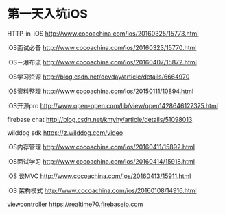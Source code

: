 # 第一天入坑iOS
HTTP-in-iOS  http://www.cocoachina.com/ios/20160325/15773.html

iOS面试必备 http://www.cocoachina.com/ios/20160323/15770.html

iOS－瀑布流 http://www.cocoachina.com/ios/20160407/15872.html

iOS学习资源  http://blog.csdn.net/devday/article/details/6664970

iOS资料整理  http://www.cocoachina.com/ios/20150111/10894.html

iOS开源pro http://www.open-open.com/lib/view/open1428646127375.html

firebase chat http://blog.csdn.net/kmyhy/article/details/51098013

wilddog sdk   https://z.wilddog.com/video

iOS内存管理  http://www.cocoachina.com/ios/20160411/15892.html

iOS面试学习 http://www.cocoachina.com/ios/20160414/15918.html

iOS 谈MVC   http://www.cocoachina.com/ios/20160413/15911.html

iOS 架构模式 http://www.cocoachina.com/ios/20160108/14916.html

viewcontroller https://realtime70.firebaseio.com
